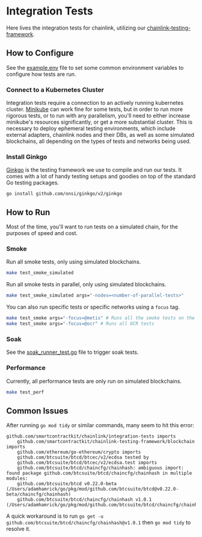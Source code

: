 # Integration Tests

Here lives the integration tests for chainlink, utilizing our [chainlink-testing-framework](https://github.com/smartcontractkit/chainlink-testing-framework).

## How to Configure

See the [example.env](./example.env) file to set some common environment variables to configure how tests are run.

### Connect to a Kubernetes Cluster

Integration tests require a connection to an actively running kubernetes cluster. [Minikube](https://minikube.sigs.k8s.io/docs/start/)
can work fine for some tests, but in order to run more rigorous tests, or to run with any parallelism, you'll need to either
increase minikube's resources significantly, or get a more substantial cluster.
This is necessary to deploy ephemeral testing environments, which include external adapters, chainlink nodes and their DBs,
as well as some simulated blockchains, all depending on the types of tests and networks being used.

### Install Ginkgo

[Ginkgo](https://onsi.github.io/ginkgo/) is the testing framework we use to compile and run our tests. It comes with a lot of handy testing setups and goodies on top of the standard Go testing packages.

`go install github.com/onsi/ginkgo/v2/ginkgo`

## How to Run

Most of the time, you'll want to run tests on a simulated chain, for the purposes of speed and cost.

### Smoke

Run all smoke tests, only using simulated blockchains.

```sh
make test_smoke_simulated
```

Run all smoke tests in parallel, only using simulated blockchains.

```sh
make test_smoke_simulated args="-nodes=<number-of-parallel-tests>"
```

You can also run specific tests or specific networks using a `focus` tag.

```sh
make test_smoke args="-focus=@metis" # Runs all the smoke tests on the Metis Stardust network
make test_smoke args="-focus=@ocr" # Runs all OCR tests
```

### Soak

See the [soak_runner_test.go](./soak/soak_runner_test.go) file to trigger soak tests.

### Performance

Currently, all performance tests are only run on simulated blockchains.

```sh
make test_perf
```

## Common Issues

After running `go mod tidy` or similar commands, many seem to hit this error:

```plain
github.com/smartcontractkit/chainlink/integration-tests imports
	github.com/smartcontractkit/chainlink-testing-framework/blockchain imports
	github.com/ethereum/go-ethereum/crypto imports
	github.com/btcsuite/btcd/btcec/v2/ecdsa tested by
	github.com/btcsuite/btcd/btcec/v2/ecdsa.test imports
	github.com/btcsuite/btcd/chaincfg/chainhash: ambiguous import: found package github.com/btcsuite/btcd/chaincfg/chainhash in multiple modules:
	github.com/btcsuite/btcd v0.22.0-beta (/Users/adamhamrick/go/pkg/mod/github.com/btcsuite/btcd@v0.22.0-beta/chaincfg/chainhash)
	github.com/btcsuite/btcd/chaincfg/chainhash v1.0.1 (/Users/adamhamrick/go/pkg/mod/github.com/btcsuite/btcd/chaincfg/chainhash@v1.0.1)
```

A quick workaround is to run `go get -u github.com/btcsuite/btcd/chaincfg/chainhash@v1.0.1` then `go mod tidy` to resolve it.
